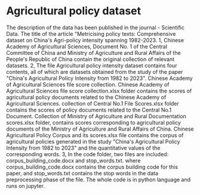 # Agricultural policy dataset
The description of the data has been published in the journal - Scientific Data. The title of the article "Metricising policy texts: Comprehensive dataset on China's Agri-policy intensity spanning 1982-2023.
1, Chinese Academy of Agricultural Sciences, Document No. 1 of the Central Committee of China and Ministry of Agriculture and Rural Affairs of the People's Republic of China contain the original collection of relevant datasets.
2, The file Agricultural policy intensity dataset contains four contents, all of which are datasets obtained from the study of the paper "China's Agricultural Policy Intensity from 1982 to 2023". Chinese Academy of Agricultural Sciences file score collection. Chinese Academy of Agricultural Sciences file score collection.xlsx folder contains the scores of agricultural policy documents related to the Chinese Academy of Agricultural Sciences. collection of Central No.1 File Scores.xlsx folder contains the scores of policy documents related to the Central No.1 Document. Collection of Ministry of Agriculture and Rural Documentation scores.xlsx folder, contains scores corresponding to agricultural policy documents of the Ministry of Agriculture and Rural Affairs of China. Chinese Agricultural Policy Corpus and its scores.xlsx file contains the corpus of agricultural policies generated in the study "China's Agricultural Policy Intensity from 1982 to 2023" and the quantitative values of the corresponding words.
3, In the code folder, two files are included: corpus_building_code.docx and stop_words.txt. where corpus_building_code.docx contains the corpus building code for this paper, and stop_words.txt contains the stop words in the data preprocessing phase of the file. The whole code is in python language and runs on jupyter.
